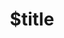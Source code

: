 ---
title: $title
second_title: Aspose.Email بريد إلكتروني لمرجع .NET API
description: $description
type: docs
weight: $weight
url: /ar/net/$ref/
---